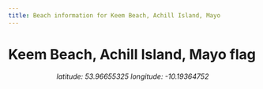 ```yaml
---
title: Beach information for Keem Beach, Achill Island, Mayo
---
```

# Keem Beach, Achill Island, Mayo <span class="material-icons" color="blue">flag</span>

<div align="center"><i>latitude: 53.96655325 longitude: -10.19364752</i></div>